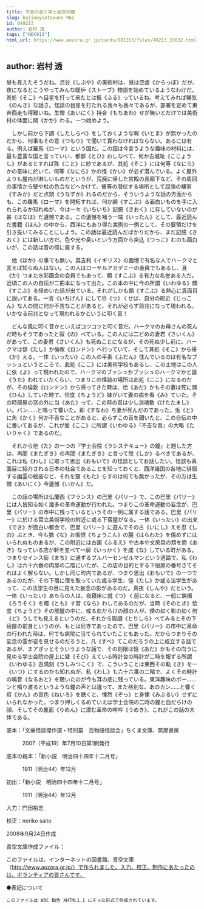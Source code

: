 ```yaml
---
title: 不吉の音と学士会院の鐘
slug: bujinoyintoxues-96c
id: 049213
author: 岩村 透
tags: ["NDC913"]
html_url: https://www.aozora.gr.jp/cards/001353/files/49213_33032.html
---
```


## author: 岩村 透

昼も見えたそうだね。渋谷《しぶや》の美術村は、昼は空虚《からっぽ》だが、夜になるとこうやってみんな暖炉《ストーブ》物語を始めているようなわけだ。其処《そこ》へ目星を打って来たとは振《ふる》っているね。考えてみれば暢気《のんき》な話さ。怪談の目星を打たれる我々も我々であるが、部署を定めて東奔西走も得難いね。生憎《あいにく》持合《もちあわ》せが無いとだけでは美術村の体面に関《かか》わる。一つ始めよう。

　しかし前から下調《したしらべ》をしておくような暇《いとま》が無かったのだから、何事もその意《つもり》で聞いて貰わなければならない。あるには有る。例えば羅馬《ローマ》という国だ。この国は今言うような趣味の材料には、最も豊富な国と言っていい、都鄙《とひ》おしなべて、何か古城趾《こじょうし》があるとすれば殊《こと》に妙であるが、其処《そこ》には何等《なにら》かの意味に於いて、何等《なにら》かの怪《かい》が必ず潜んでいる。よく屋外よりも屋内が淋しいものだというが、荒廃に帰した宮殿の長廊下など、その周囲の事情から壁や柱の色合などへかけて、彼等の潜伏する場所として屈強の棲家《すみか》だと点頭《うなずか》れるのだから、そういうような話の方面からも、この羅馬《ローマ》を開拓すれば、何か頗《すこぶ》る面白いものを手に入れられるか知れぬが、今は一々《いちいち》記臆《きおく》に存していないのが甚《はなは》だ遺憾である。この遺憾を補う一端《いったん》として、最近読んだ書籍《ほん》の中から、西洋にもあり得た実例の一例として、その要領だけを引き抜いてみることにしよう。この話は最近読んだばかりだから、まだ記臆《きおく》には新しい方だ。色や光や臭いという方面から突込《つっこ》むのも面白いが、この話は音の怪に属する。

　他《ほか》の事でも無い。英吉利《イギリス》の画壇で有名な人でハークマと言えば知らぬ人はない。この人はローヤルアカデミーの会員でもあるし、且《か》つまた水彩画会の会員でもあって、頗《すこぶ》る有力な名誉ある人だ。近頃この人の自伝が二冊本になって出た。この本の中に今の所謂《いわゆる》頗《すこぶ》る怪めいた話が出ている。それがしかも頗《すこぶ》る熱心に真面目に説いてある。一言《いちげん》にして尽《つ》くせば、自分の昵近《じっこん》な人の間に何か不吉なことがあると、それが必らず前兆になって現われる。いかなる前兆となって現われるかというに叩く音！

　どんな風に叩く音かといえばコツコツと叩く音だ。ハークマのお母さんの死んだ時もそうであったと叙《の》べている。この人には二どめの妻君《さいくん》があって、この妻君《さいくん》も死ぬことになるが、その死ぬ少し前に、ハークマは慥《たし》か倫敦《ロンドン》へ行っていて、そして其処《そこ》から帰《か》える。一体《いったい》この人の平素《ふだん》住んでいるのは有名なブッシュというところで、此処《ここ》には美術学校もあるし、この土地はこの人に依《よ》って現われたので、ハークマのブッシュかブッシュのハークマかと謳《うた》われていたくらい、つまりこの怪談の場所は此処《ここ》になるのだが、その倫敦《ロンドン》から帰ってきた時は、恰《あだ》かもその妻は死に瀕《ひん》していた時で、恰度《ちょうど》妹がいて妻の病を看《み》ていた。その時部屋の窓の外に当《あた》って、この時の音は少し消魂敷《けたたまし》い。バン……と鳴って響いた。即《すなわ》ち妻が死んだのであった。兎《と》に角《かく》何か不吉なことがあると、必らずこの音を聞いたと、この自伝の中に書いてあるが、これが爰《ここ》に所謂《いわゆる》『不吉な音』の大略《たいりゃく》であるのだ。

　それから他《た》の一つの『学士会院《ラシステキュー》の鐘』と題した方は、再聞《またぎき》の再聞《またぎき》と言って然《しか》るべきであるが、これは私《わし》に取って思出《おもいで》の怪談としてお話したい。怪談も真面目に紹介される日本の社会であることを知っておくと、西洋諸国の各地に徘徊する幽霊の絵姿など、それを齎《もた》らすのは何でも無かったが、その方は生憎《あいにく》今遺憾《いかん》だ。

　この話の場所は仏蘭西《フランス》の巴里《パリー》で、この巴里《パリー》には人皆知る如く幾多の革命運動が行われた。つまりこの革命運動の妄念が、巴里《パリー》の市中に残っているというその一例に属する話である。巴里《パリー》に於ける官立美術学校の附近に或る下宿屋がなる。一体《いったい》の出来《でき》が面白い都会で、巴里《パリー》に遊んでその古《いにし》えを忍《しの》ぶとき、今も猶《な》お悵恨《ちょうこん》の腸《はらわた》を傷めずにはいられぬものあるが、この附近には古画《ふるえ》や古本や文房具の類を商《あき》なっている店が軒を並べて一廓《いっかく》を成《な》している町がある。つまりセインス街《まち》に通ずるブルバーセンゼルマンという道路で、私《わし》は六十六番の肉屋の二階にいたが、この店の目的とする下宿屋の番号さてそれはよく解らない。しかし同じ町内であるが、つまり思出《おもいで》の一つであるのだが、その下宿に宿を取っていた或る学生、慥《たし》か或る法学生があって、この法学生の目に見えた妄念の影があるのだ。真夜《しんや》だという。一体《いったい》あちらの人は、夜寝床に就《つ》く前になると、一般に蝋燭《ろうそく》を燭《とも》す習《なら》わしであるのだが、当時《そのとき》恰度《ちょうど》その部屋の中に、或る血だらけの顔の人が、煙の如く影の如く何《ど》うしても見えるというのだ。それから取調《とりしら》べてみるとその下宿屋の前身というのが、もとは尼寺であったので、巴里《パリー》の市中に革命の行われた時は、何でも病院に当てられていたこともあった。だからつまりその妄念の霊が姿を見せるのだろうと、凡《すべ》てこのだろうの上に成立する話であるが、まアざッとそういうような話で、その刻限は恰《あだ》かもその向うに見ゆる学士会院の屋上に聳《そび》えている時計台の時計が二時を報ずる所謂《いわゆる》丑満刻《うしみつこく》で、こういうことは東西その軌《き》を一《いつ》にするのかも知れぬが、私《わし》も六十六番の二階で、よくその時計の鳴音《なるおと》を聴いたのが今も耳の底に残っている。東洋趣味のボー……ンと鳴り渡るというような鐘の声とは違って、また格別な、あのカン……と響く疳《かん》の音色《ねいろ》を聴くと、慄然《ぞっ》と身慄《みぶるい》せずにいられなかった。つまり押しくるめていえば学士会院の二時の鐘と血だらけの顔、そしてその裏面《りめん》に潜む革命の呻吟《うめき》、これがこの話の大体である。













底本：「文豪怪談傑作選・特別篇　百物語怪談会」ちくま文庫、筑摩書房


　　　2007（平成19）年7月10日第1刷発行

底本の親本：「新小説　明治四十四年十二月号」

　　　1911（明治44）年12月

初出：「新小説　明治四十四年十二月号」

　　　1911（明治44）年12月

入力：門田裕志

校正：noriko saito

2008年9月24日作成

青空文庫作成ファイル：

このファイルは、インターネットの図書館、青空文庫（http://www.aozora.gr.jp/）で作られました。入力、校正、制作にあたったのは、ボランティアの皆さんです。











●表記について


	このファイルは W3C 勧告 XHTML1.1 にそった形式で作成されています。